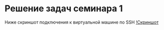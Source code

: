 # Решение задач семинара 1

Ниже скриншот подключения к виртуальной машине по SSH
[!Скриншот](./screenshot.jpg)